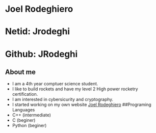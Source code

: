 # Joel Rodeghiero
# Netid: Jrodeghi
# Github: JRodeghi
## About me
* I am a 4th year comptuer science student.
* I like to build rockets and have my level 2 High power rocketry certification.
* I am interested in cybersicurity and cryptography.
* I started working on my own website [Joel Rodeghiero](joelrodeghiero.wordpress.com)
##Programing Languages
* C++ (intermediate)
* C (beginer)
* Python (beginer)
